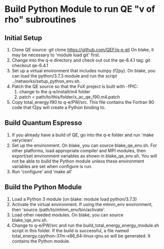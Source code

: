 # Build Python Module to run QE "v of rho" subroutines

## Initial Setup

1. Clone QE source: git clone https://github.com/QEF/q-e.git
   On blake, it may be necessary to 'module load git' first.
2. Change into the q-e directory and check out out the qe-6.4.1 tag:
    git checkout qe-6.4.1
3. Set up a virtual environment that includes numpy (f2py). On blake, you can
   load the python/3.7.3 module and run the script ../networks/setup\_python\_env.sh.
4. Patch the QE source so that the FoX project is built with -fPIC:
   1. change to the q-e/install/m4 folder
   2. patch < path/to/this/folder/x\_ac\_qe\_f90.m4.patch
5. Copy total_energy.f90 to q-e/PW/src. This file contains the Fortran 90 code
   that f2py will create a Python binding to.

## Build Quantum Espresso

1. If you already have a build of QE, go into the q-e folder and run 'make veryclean'.
2. Set up the environment. On blake, you can source blake\_qe\_env.sh. For other
   platforms, load appropriate compiler and MPI modules, then export/set 
   environment variables as shown in blake\_qe\_env.sh. You will not be able
   to build the Python module unless these environment variables are set when
   configure is run.
3. Run 'configure' and 'make all'

## Build the Python Module
1. Load a Python 3 module (on blake: module load python/3.7.3) 
2. Activate the virtual environment. If using the mlmm\_env environment, then 
  'source /path/to/mlmm\_env/bin/activate'.
3. Load other needed modules. On blake, you can source blake\_\qe\_env.sh.
4. Change to q-e/PW/src and run the build\_total\_energy\_energy\_module.sh 
   script in this folder. If the build is successful, a file named 
   total_energy.cpython-37m-x86_64-linux-gnu.so will be generated. It contains
   the Python module.

